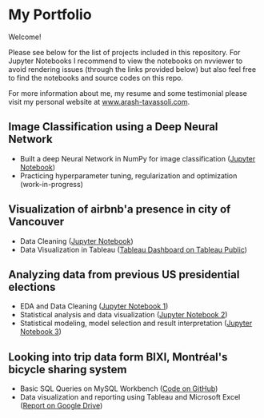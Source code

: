 # My Portfolio

Welcome!

Please see below for the list of projects included in this repository. For Jupyter Notebooks I recommend to view the notebooks on nvviewer to avoid rendering issues (through the links provided below) but also feel free to find the notebooks and source codes on this repo.

For more information about me, my resume and some testimonial please visit my personal website at www.arash-tavassoli.com.

## Image Classification using a Deep Neural Network
- Built a deep Neural Network in NumPy for image classification ([Jupyter Notebook](https://nbviewer.jupyter.org/github/ArashTavassoli/Portfolio/blob/master/Image%20Classification,%20Deep%20Neural%20Network/Image%20Classification,%20Deep%20Neural%20Network.ipynb))
- Practicing hyperparameter tuning, regularization and optimization (work-in-progress)

## Visualization of airbnb'a presence in city of Vancouver
- Data Cleaning ([Jupyter Notebook](https://nbviewer.jupyter.org/github/ArashTavassoli/Portfolio/blob/master/Airbnb%20Homes%20in%20Vancouver/Airbnb%20Homes%20in%20Vancouver%20%28Data%20Cleaning%29.ipynb))
- Data Visualization in Tableau ([Tableau Dashboard on Tableau Public](https://public.tableau.com/profile/arash.tavassoli#!/vizhome/AirbnbHomesinVancouver/Dashboard))

## Analyzing data from previous US presidential elections
- EDA and Data Cleaning ([Jupyter Notebook 1](https://nbviewer.jupyter.org/github/ArashTavassoli/Portfolio/blob/master/Stats%20and%20Politics/Part%201%20-%20EDA%20and%20Data%20Cleaning.ipynb))
- Statistical analysis and data visualization ([Jupyter Notebook 2](https://nbviewer.jupyter.org/github/ArashTavassoli/Portfolio/blob/10bc315fe573290deb5b15e4e758e5f1e52b04a9/Stats%20and%20Politics/Part%202%20-%20Statistical%20Analysis.ipynb))
- Statistical modeling, model selection and result interpretation ([Jupyter Notebook 3](https://nbviewer.jupyter.org/github/ArashTavassoli/Portfolio/blob/master/Stats%20and%20Politics/Part%203%20-%20Statistical%20Modeling.ipynb))

## Looking into trip data form BIXI, Montréal's bicycle sharing system
- Basic SQL Queries on MySQL Workbench ([Code on GitHub](https://github.com/ArashTavassoli/Portfolio/blob/master/BIXI%20on%20MySQL/Bixi.sql))
- Data visualization and reporting using Tableau and Microsoft Excel ([Report on Google Drive](https://drive.google.com/file/d/1CNfuCZqQETO4b0F0JSJxIXTbflwQELfM/view))
